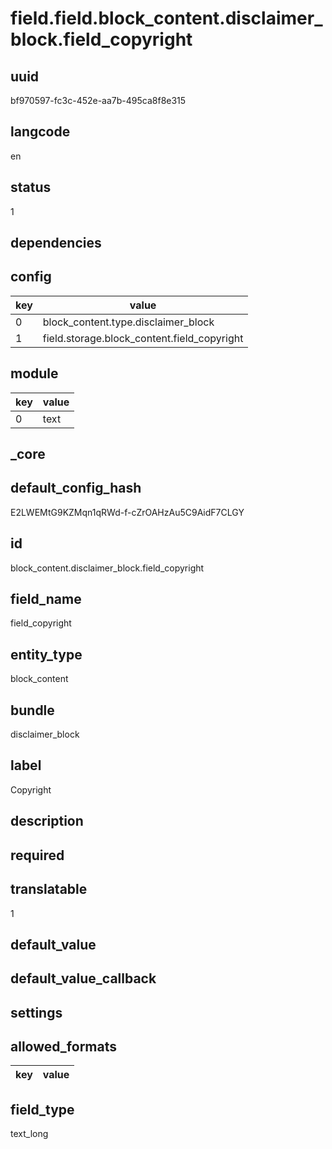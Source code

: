 # field.field.block_content.disclaimer_block.field_copyright

## uuid
bf970597-fc3c-452e-aa7b-495ca8f8e315

## langcode
en

## status
1

## dependencies

## config
|key|value|
|-|-|
|0|block_content.type.disclaimer_block|
|1|field.storage.block_content.field_copyright|


## module
|key|value|
|-|-|
|0|text|


## _core

## default_config_hash
E2LWEMtG9KZMqn1qRWd-f-cZrOAHzAu5C9AidF7CLGY

## id
block_content.disclaimer_block.field_copyright

## field_name
field_copyright

## entity_type
block_content

## bundle
disclaimer_block

## label
Copyright

## description


## required


## translatable
1

## default_value


## default_value_callback


## settings

## allowed_formats
|key|value|
|-|-|


## field_type
text_long
